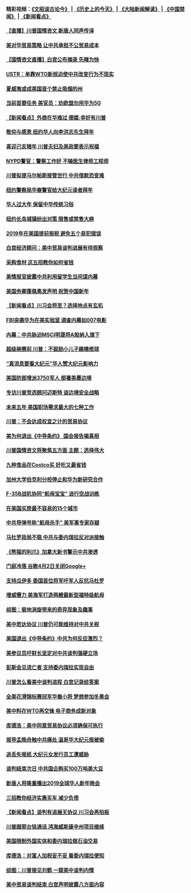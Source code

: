 #### 精彩视频：[《文昭谈古论今》](http://45.32.25.56/wenzhao) | [《历史上的今天》](http://45.32.25.56/today-in-history) | [《大陆新闻解读》](http://45.32.25.56/ntdtv-comedy) | [《中国禁闻》](http://45.32.25.56/ntdtv-news) | [《新闻看点》](http://45.32.25.56/news-insight) 

 #### [【直播】川普国情咨文 新唐人同声传译](../pages/nsc412/n11024217.md?t=02060331) 

#### [美对华贸易策略 让中共承担不公贸易成本](../pages/nsc412/n11026533.md?t=02060331) 

#### [【国情咨文直播】白宫公布摘录 先睹为快](../pages/nsc412/n11026232.md?t=02060331) 

#### [USTR：单靠WTO新规迫使中共改变行为不现实](../pages/nsc412/n11026504.md?t=02060331) 

#### [夏威夷或成美国首个禁止吸烟的州](../pages/nsc412/n11026434.md?t=02060331) 

#### [当前首要任务 美官员：劝欧盟勿用华为5G](../pages/nsc412/n11026496.md?t=02060331) 

#### [【新闻看点】外商在华难过 德媒:幸好有川普](../pages/nsc412/n11026253.md?t=02060331) 

#### [敬仰与感恩 纽约华人向李洪志先生拜年](../pages/nsc412/n11022605.md?t=02060331) 

#### [喜迎己亥猪年 川普夫妇及美政要表示祝福](../pages/nsc412/n11026157.md?t=02060331) 

#### [NYPD警官：警察工作好 不输医生律师工程师](../pages/nsc412/n11025353.md?t=02060331) 

#### [川普拟提马尔帕斯接管世行 中共借款恐变难](../pages/nsc412/n11025872.md?t=02060331) 

#### [纽约警察局华裔警官给大纪元读者拜年](../pages/nsc412/n11025375.md?t=02060331) 

#### [华人过大年 保留中华传统习俗](../pages/nsc412/n11025344.md?t=02060331) 

#### [纽约长岛城镇纷出对策 限售或禁售大麻](../pages/nsc412/n11025337.md?t=02060331) 

#### [2019年在美国提前报税 避免五个易犯错误](../pages/nsc412/n11024421.md?t=02060331) 

#### [白宫经济顾问：美中贸易谈判进展有待观察](../pages/nsc412/n11024700.md?t=02060331) 

#### [采购食材 这五招教你如何省钱](../pages/nsc412/n11024437.md?t=02060331) 

#### [美情报官披露中共利用留学生当间谍内幕](../pages/nsc412/n11024449.md?t=02060331) 

#### [美国务卿蓬佩奥发声明 祝贺中国新年](../pages/nsc412/n11024590.md?t=02060331) 

#### [【新闻看点】川习会将至？选择地点有玄机](../pages/nsc412/n11024283.md?t=02060331) 

#### [FBI突袭华为在美实验室 调查内幕如007电影](../pages/nsc412/n11024318.md?t=02060331) 

#### [内幕：中共胁迫MSCI明晟将A股纳入旗下](../pages/nsc412/n11024175.md?t=02060331) 

#### [超级碗赛前 川普：不鼓励小儿子踢橄榄球](../pages/nsc412/n11023993.md?t=02060331) 

#### [“真消息要看大纪元”华人赞大纪元影响力](../pages/nsc412/n11019162.md?t=02060331) 

#### [美国防部增派3750军人 部署美墨边境](../pages/nsc412/n11023230.md?t=02060331) 

#### [专访川普竞选顾问迈斯特 谈边境安全战略](../pages/nsc412/n11022555.md?t=02060331) 

#### [未来五年 美国职场需求最大的七种工作](../pages/nsc412/n11017088.md?t=02060331) 

#### [川普：不会达成权宜之计的贸易协议](../pages/nsc412/n11022486.md?t=02060331) 

#### [美为何退出《中导条约》 国会报告揭真相](../pages/nsc412/n11022256.md?t=02060331) 

#### [川普国情咨文将聚焦五方面 主题：选择伟大](../pages/nsc412/n11021501.md?t=02060331) 

#### [九种食品在Costco买 好吃又最省钱](../pages/nsc412/n11013272.md?t=02060331) 

#### [加州大学伯克利分校停止和华为新研究合作](../pages/nsc412/n11021086.md?t=02060331) 

#### [F-35B战机协同“航母宝宝” 进行空战训练](../pages/nsc412/n11020866.md?t=02060331) 

#### [在美国买房最不容易的15个城市](../pages/nsc412/n11019708.md?t=02060331) 

#### [中共导弹号称“航母杀手” 美军事专家存疑](../pages/nsc412/n11021488.md?t=02060331) 

#### [马杜罗政局不稳 中共与委内瑞拉反对派接触](../pages/nsc412/n11020719.md?t=02060331) 

#### [《熊猫的利爪》加拿大新书警示中共渗透](../pages/nsc412/n11020739.md?t=02060331) 

#### [门庭冷落 谷歌4月2日关闭Google+](../pages/nsc412/n11020806.md?t=02060331) 

#### [支持瓜伊多 委国首位将军吁军人反抗马杜罗](../pages/nsc412/n11020776.md?t=02060331) 

#### [增威慑力 美海军打造两艘最新型福特级航母](../pages/nsc412/n11020744.md?t=02060331) 

#### [组图：极地涡旋带来的奇异现象及趣事](../pages/nsc412/n11020731.md?t=02060331) 

#### [美中若达协议 川普仍可能维持对中共关税](../pages/nsc412/n11020625.md?t=02060331) 

#### [美国退出《中导条约》中共为何反应激烈？](../pages/nsc412/n11020569.md?t=02060331) 

#### [美参议员吁财长坚定对中共谈判强硬立场](../pages/nsc412/n11020440.md?t=02060331) 

#### [彭斯会见流亡者 支持委内瑞拉实现自由](../pages/nsc412/n11020031.md?t=02060331) 

#### [川普怎么看美中谈判进程 白宫记录给答案](../pages/nsc412/n11019682.md?t=02060331) 

#### [全美花滑锦标赛冠军华裔小将  梦想参加冬奥会](../pages/nsc412/n11019761.md?t=02060331) 

#### [美中料在WTO再交锋 电子商务成新对象](../pages/nsc412/n11018959.md?t=02060331) 

#### [库德洛：美中同意贸易协议必须确保可执行](../pages/nsc412/n11019036.md?t=02060331) 

#### [报导孟晚舟触中共痛处 温哥华大纪元报被偷](../pages/nsc412/n11019232.md?t=02060331) 

#### [追丢失报纸 大纪元女发行员工遭威胁](../pages/nsc412/n11019384.md?t=02060331) 

#### [谈判结束次日 中共国企购买100万吨美大豆](../pages/nsc412/n11019167.md?t=02060331) 

#### [新唐人将隆重播出2019全球华人新年晚会](../pages/nsc412/n11016043.md?t=02060331) 

#### [三招教你经济实惠买车 减少负债](../pages/nsc412/n11018732.md?t=02060331) 

#### [【新闻看点】谈判有进展无协议 川习会再拍板](../pages/nsc412/n11018718.md?t=02060331) 

#### [川普跟郭台铭通话 鸿海威斯康辛州项目继续](../pages/nsc412/n11018841.md?t=02060331) 

#### [美国限制外国实体和委内瑞拉做石油交易](../pages/nsc412/n11018353.md?t=02060331) 

#### [库德洛：对富人加税妥不妥 看委内瑞拉便知](../pages/nsc412/n11018735.md?t=02060331) 

#### [组图：川普接见刘鹤 一窥美中谈判内情](../pages/nsc412/n11018301.md?t=02060331) 

#### [美中贸易谈判结束 白宫声明披露八方面内容](../pages/nsc412/n11018681.md?t=02060331) 


